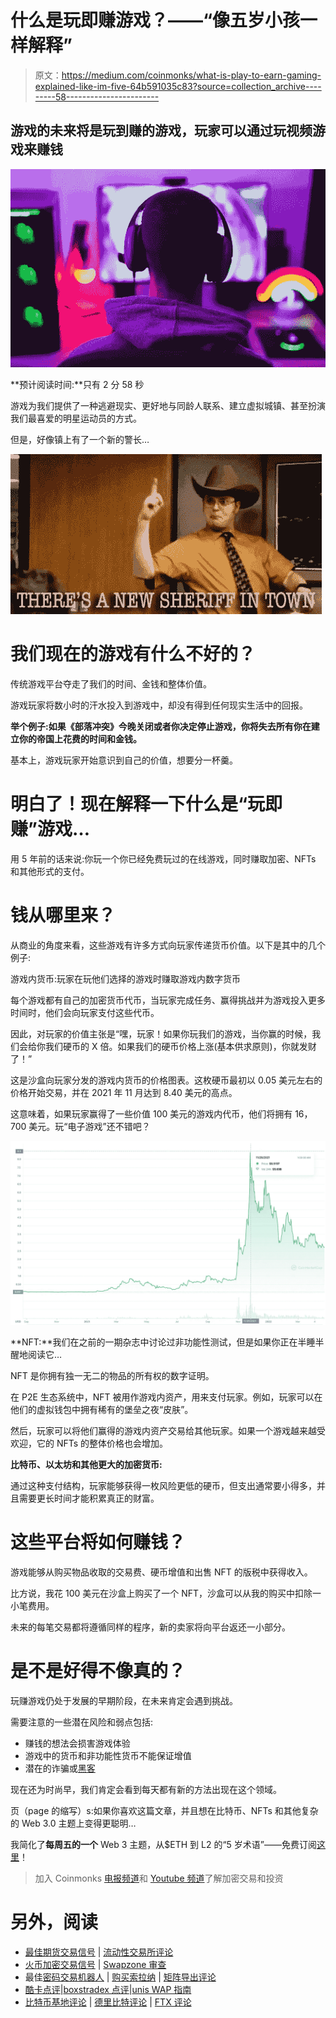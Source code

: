 # 什么是玩即赚游戏？——“像五岁小孩一样解释”

> 原文：<https://medium.com/coinmonks/what-is-play-to-earn-gaming-explained-like-im-five-64b591035c83?source=collection_archive---------58----------------------->

## 游戏的未来将是玩到赚的游戏，玩家可以通过玩视频游戏来赚钱

![](img/7fe5c4524e64d0fd19fb96d52187d254.png)

**预计阅读时间:**只有 2 分 58 秒

游戏为我们提供了一种逃避现实、更好地与同龄人联系、建立虚拟城镇、甚至扮演我们最喜爱的明星运动员的方式。

但是，好像镇上有了一个新的警长…

![](img/0f8abefc96cf4caea698e2b72a21dac8.png)

# 我们现在的游戏有什么不好的？

传统游戏平台夺走了我们的时间、金钱和整体价值。

游戏玩家将数小时的汗水投入到游戏中，却没有得到任何现实生活中的回报。

**举个例子:**如果《部落冲突》今晚关闭或者你决定停止游戏，你将失去**所有你在建立你的帝国上花费的时间和金钱。**

基本上，游戏玩家开始意识到自己的价值，想要分一杯羹。

# 明白了！现在解释一下什么是“玩即赚”游戏…

用 5 年前的话来说:你玩一个你已经免费玩过的在线游戏，同时赚取加密、NFTs 和其他形式的支付。

# 钱从哪里来？

从商业的角度来看，这些游戏有许多方式向玩家传递货币价值。以下是其中的几个例子:

游戏内货币:玩家在玩他们选择的游戏时赚取游戏内数字货币

每个游戏都有自己的加密货币代币，当玩家完成任务、赢得挑战并为游戏投入更多时间时，他们会向玩家支付这些代币。

因此，对玩家的价值主张是“嘿，玩家！如果你玩我们的游戏，当你赢的时候，我们会给你我们硬币的 X 倍。如果我们的硬币价格上涨(基本供求原则)，你就发财了！”

这是沙盒向玩家分发的游戏内货币的价格图表。这枚硬币最初以 0.05 美元左右的价格开始交易，并在 2021 年 11 月达到 8.40 美元的高点。

这意味着，如果玩家赢得了一些价值 100 美元的游戏内代币，他们将拥有 16，700 美元。玩“电子游戏”还不错吧？

![](img/f3e117976290ca1cfd5b55df1eb39a01.png)

**NFT:**我们在之前的一期杂志中讨论过非功能性测试，但是如果你正在半睡半醒地阅读它…

NFT 是你拥有独一无二的物品的所有权的数字证明。

在 P2E 生态系统中，NFT 被用作游戏内资产，用来支付玩家。例如，玩家可以在他们的虚拟钱包中拥有稀有的堡垒之夜“皮肤”。

然后，玩家可以将他们赢得的游戏内资产交易给其他玩家。如果一个游戏越来越受欢迎，它的 NFTs 的整体价格也会增加。

**比特币、以太坊和其他更大的加密货币:**

通过这种支付结构，玩家能够获得一枚风险更低的硬币，但支出通常要小得多，并且需要更长时间才能积累真正的财富。

# 这些平台将如何赚钱？

游戏能够从购买物品收取的交易费、硬币增值和出售 NFT 的版税中获得收入。

比方说，我花 100 美元在沙盒上购买了一个 NFT，沙盒可以从我的购买中扣除一小笔费用。

未来的每笔交易都将遵循同样的程序，新的卖家将向平台返还一小部分。

# 是不是好得不像真的？

玩赚游戏仍处于发展的早期阶段，在未来肯定会遇到挑战。

需要注意的一些潜在风险和弱点包括:

*   赚钱的想法会损害游戏体验
*   游戏中的货币和非功能性货币不能保证增值
*   潜在的诈骗或[黑客](https://www.theverge.com/2022/4/8/23015468/axie-infinity-blockchain-nft-play-to-earn-game-economics-hack)

现在还为时尚早，我们肯定会看到每天都有新的方法出现在这个领域。

页（page 的缩写）s:如果你喜欢这篇文章，并且想在比特币、NFTs 和其他复杂的 Web 3.0 主题上变得更聪明…

我简化了**每周五的一个** Web 3 主题，从$ETH 到 L2 的“5 岁术语”——免费订阅[这里](https://samfarber.substack.com/p/coming-soon?r=1frabl&s=w&utm_campaign=post&utm_medium=web)！

> 加入 Coinmonks [电报频道](https://t.me/coincodecap)和 [Youtube 频道](https://www.youtube.com/c/coinmonks/videos)了解加密交易和投资

# 另外，阅读

*   [最佳期货交易信号](https://coincodecap.com/futures-trading-signals) | [流动性交易所评论](https://coincodecap.com/liquid-exchange-review)
*   [火币加密交易信号](https://coincodecap.com/huobi-crypto-trading-signals) | [Swapzone 审查](/coinmonks/swapzone-review-crypto-exchange-data-aggregator-e0ad78e55ed7)
*   最佳[密码交易机器人](https://coincodecap.com/best-crypto-trading-bots) | [购买索拉纳](https://coincodecap.com/buy-solana) | [矩阵导出评论](https://coincodecap.com/matrixport-review)
*   [酷卡点评](https://coincodecap.com/coldcard-review)|[boxstradex 点评](https://coincodecap.com/boxtradex-review)|[unis WAP 指南](https://coincodecap.com/uniswap)
*   [比特币基地评论](/coinmonks/coinbase-review-6ef4e0f56064) | [德里比特评论](/coinmonks/deribit-review-options-fees-apis-and-testnet-2ca16c4bbdb2) | [FTX 评论](/coinmonks/ftx-crypto-exchange-review-53664ac1198f)